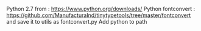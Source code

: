Python 2.7 from : https://www.python.org/downloads/
Python fontconvert : https://github.com/ManufacturaInd/tinytypetools/tree/master/fontconvert
and save it to utils as fontconvert.py
Add python to path


